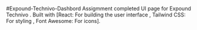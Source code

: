 #Expound-Technivo-Dashbord
Assigmment completed UI page for Expound Technivo . Built with [React: For building the user interface , Tailwind CSS: For styling , Font Awesome: For icons]. 
